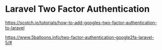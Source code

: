 # Laravel Two Factor Authentication 

https://scotch.io/tutorials/how-to-add-googles-two-factor-authentication-to-laravel


https://www.5balloons.info/two-factor-authentication-google2fa-laravel-5/#
